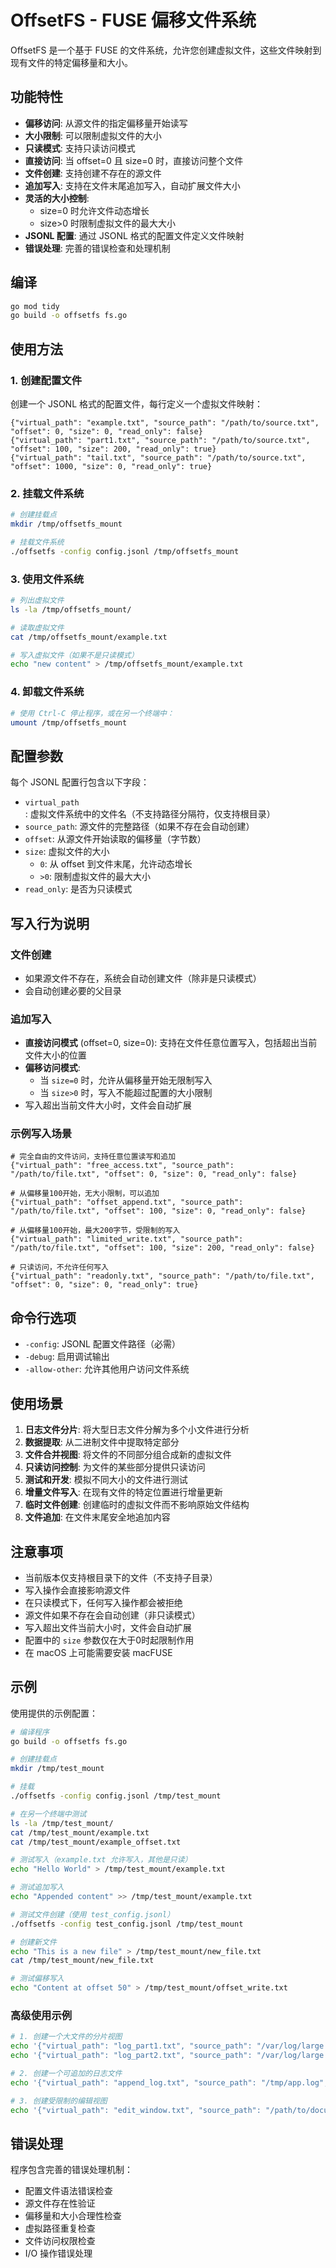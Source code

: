 # OffsetFS - FUSE 偏移文件系统

OffsetFS 是一个基于 FUSE 的文件系统，允许您创建虚拟文件，这些文件映射到现有文件的特定偏移量和大小。

## 功能特性

- **偏移访问**: 从源文件的指定偏移量开始读写
- **大小限制**: 可以限制虚拟文件的大小
- **只读模式**: 支持只读访问模式
- **直接访问**: 当 offset=0 且 size=0 时，直接访问整个文件
- **文件创建**: 支持创建不存在的源文件
- **追加写入**: 支持在文件末尾追加写入，自动扩展文件大小
- **灵活的大小控制**: 
  - size=0 时允许文件动态增长
  - size>0 时限制虚拟文件的最大大小
- **JSONL 配置**: 通过 JSONL 格式的配置文件定义文件映射
- **错误处理**: 完善的错误检查和处理机制

## 编译

```bash
go mod tidy
go build -o offsetfs fs.go
```

## 使用方法

### 1. 创建配置文件

创建一个 JSONL 格式的配置文件，每行定义一个虚拟文件映射：

```jsonl
{"virtual_path": "example.txt", "source_path": "/path/to/source.txt", "offset": 0, "size": 0, "read_only": false}
{"virtual_path": "part1.txt", "source_path": "/path/to/source.txt", "offset": 100, "size": 200, "read_only": true}
{"virtual_path": "tail.txt", "source_path": "/path/to/source.txt", "offset": 1000, "size": 0, "read_only": true}
```

### 2. 挂载文件系统

```bash
# 创建挂载点
mkdir /tmp/offsetfs_mount

# 挂载文件系统
./offsetfs -config config.jsonl /tmp/offsetfs_mount
```

### 3. 使用文件系统

```bash
# 列出虚拟文件
ls -la /tmp/offsetfs_mount/

# 读取虚拟文件
cat /tmp/offsetfs_mount/example.txt

# 写入虚拟文件（如果不是只读模式）
echo "new content" > /tmp/offsetfs_mount/example.txt
```

### 4. 卸载文件系统

```bash
# 使用 Ctrl-C 停止程序，或在另一个终端中：
umount /tmp/offsetfs_mount
```

## 配置参数

每个 JSONL 配置行包含以下字段：

- `virtual_path`: 虚拟文件系统中的文件名（不支持路径分隔符，仅支持根目录）
- `source_path`: 源文件的完整路径（如果不存在会自动创建）
- `offset`: 从源文件开始读取的偏移量（字节数）
- `size`: 虚拟文件的大小
  - `0`: 从 offset 到文件末尾，允许动态增长
  - `>0`: 限制虚拟文件的最大大小
- `read_only`: 是否为只读模式

## 写入行为说明

### 文件创建
- 如果源文件不存在，系统会自动创建文件（除非是只读模式）
- 会自动创建必要的父目录

### 追加写入
- **直接访问模式** (offset=0, size=0): 支持在文件任意位置写入，包括超出当前文件大小的位置
- **偏移访问模式**: 
  - 当 `size=0` 时，允许从偏移量开始无限制写入
  - 当 `size>0` 时，写入不能超过配置的大小限制
- 写入超出当前文件大小时，文件会自动扩展

### 示例写入场景

```jsonl
# 完全自由的文件访问，支持任意位置读写和追加
{"virtual_path": "free_access.txt", "source_path": "/path/to/file.txt", "offset": 0, "size": 0, "read_only": false}

# 从偏移量100开始，无大小限制，可以追加
{"virtual_path": "offset_append.txt", "source_path": "/path/to/file.txt", "offset": 100, "size": 0, "read_only": false}

# 从偏移量100开始，最大200字节，受限制的写入
{"virtual_path": "limited_write.txt", "source_path": "/path/to/file.txt", "offset": 100, "size": 200, "read_only": false}

# 只读访问，不允许任何写入
{"virtual_path": "readonly.txt", "source_path": "/path/to/file.txt", "offset": 0, "size": 0, "read_only": true}
```

## 命令行选项

- `-config`: JSONL 配置文件路径（必需）
- `-debug`: 启用调试输出
- `-allow-other`: 允许其他用户访问文件系统

## 使用场景

1. **日志文件分片**: 将大型日志文件分解为多个小文件进行分析
2. **数据提取**: 从二进制文件中提取特定部分
3. **文件合并视图**: 将文件的不同部分组合成新的虚拟文件
4. **只读访问控制**: 为文件的某些部分提供只读访问
5. **测试和开发**: 模拟不同大小的文件进行测试
6. **增量文件写入**: 在现有文件的特定位置进行增量更新
7. **临时文件创建**: 创建临时的虚拟文件而不影响原始文件结构
8. **文件追加**: 在文件末尾安全地追加内容

## 注意事项

- 当前版本仅支持根目录下的文件（不支持子目录）
- 写入操作会直接影响源文件
- 在只读模式下，任何写入操作都会被拒绝
- 源文件如果不存在会自动创建（非只读模式）
- 写入超出文件当前大小时，文件会自动扩展
- 配置中的 `size` 参数仅在大于0时起限制作用
- 在 macOS 上可能需要安装 macFUSE

## 示例

使用提供的示例配置：

```bash
# 编译程序
go build -o offsetfs fs.go

# 创建挂载点
mkdir /tmp/test_mount

# 挂载
./offsetfs -config config.jsonl /tmp/test_mount

# 在另一个终端中测试
ls -la /tmp/test_mount/
cat /tmp/test_mount/example.txt
cat /tmp/test_mount/example_offset.txt

# 测试写入（example.txt 允许写入，其他是只读）
echo "Hello World" > /tmp/test_mount/example.txt

# 测试追加写入
echo "Appended content" >> /tmp/test_mount/example.txt

# 测试文件创建（使用 test_config.jsonl）
./offsetfs -config test_config.jsonl /tmp/test_mount

# 创建新文件
echo "This is a new file" > /tmp/test_mount/new_file.txt
cat /tmp/test_mount/new_file.txt

# 测试偏移写入
echo "Content at offset 50" > /tmp/test_mount/offset_write.txt
```

### 高级使用示例

```bash
# 1. 创建一个大文件的分片视图
echo '{"virtual_path": "log_part1.txt", "source_path": "/var/log/large.log", "offset": 0, "size": 1048576, "read_only": true}' > split_config.jsonl
echo '{"virtual_path": "log_part2.txt", "source_path": "/var/log/large.log", "offset": 1048576, "size": 1048576, "read_only": true}' >> split_config.jsonl

# 2. 创建一个可追加的日志文件
echo '{"virtual_path": "append_log.txt", "source_path": "/tmp/app.log", "offset": 0, "size": 0, "read_only": false}' > append_config.jsonl

# 3. 创建受限制的编辑视图
echo '{"virtual_path": "edit_window.txt", "source_path": "/path/to/document.txt", "offset": 1000, "size": 500, "read_only": false}' > edit_config.jsonl
```

## 错误处理

程序包含完善的错误处理机制：

- 配置文件语法错误检查
- 源文件存在性验证
- 偏移量和大小合理性检查
- 虚拟路径重复检查
- 文件访问权限检查
- I/O 操作错误处理
